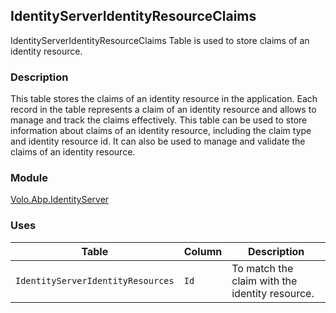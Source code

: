 ## IdentityServerIdentityResourceClaims

IdentityServerIdentityResourceClaims Table is used to store claims of an identity resource.

### Description

This table stores the claims of an identity resource in the application. Each record in the table represents a claim of an identity resource and allows to manage and track the claims effectively. This table can be used to store information about claims of an identity resource, including the claim type and identity resource id. It can also be used to manage and validate the claims of an identity resource.

### Module

[Volo.Abp.IdentityServer](../../IdentityServer.md)

### Uses

| Table | Column | Description |
| --- | --- | --- |
| `IdentityServerIdentityResources` | `Id` | To match the claim with the identity resource. |